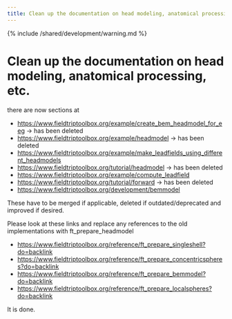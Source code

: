 ```yaml
---
title: Clean up the documentation on head modeling, anatomical processing, etc.
---
```


{% include /shared/development/warning.md %}

# Clean up the documentation on head modeling, anatomical processing, etc.

there are now sections at

- https://www.fieldtriptoolbox.org/example/create_bem_headmodel_for_eeg -> has been deleted
- https://www.fieldtriptoolbox.org/example/headmodel -> has been deleted
- https://www.fieldtriptoolbox.org/example/make_leadfields_using_different_headmodels
- https://www.fieldtriptoolbox.org/tutorial/headmodel -> has been deleted
- https://www.fieldtriptoolbox.org/example/compute_leadfield
- https://www.fieldtriptoolbox.org/tutorial/forward -> has been deleted
- https://www.fieldtriptoolbox.org/development/bemmodel

These have to be merged if applicable, deleted if outdated/deprecated and improved if desired.

Please look at these links and replace any references to the old implementations with ft_prepare_headmodel

- https://www.fieldtriptoolbox.org/reference/ft_prepare_singleshell?do=backlink
- https://www.fieldtriptoolbox.org/reference/ft_prepare_concentricspheres?do=backlink
- https://www.fieldtriptoolbox.org/reference/ft_prepare_bemmodel?do=backlink
- https://www.fieldtriptoolbox.org/reference/ft_prepare_localspheres?do=backlink

It is done.
